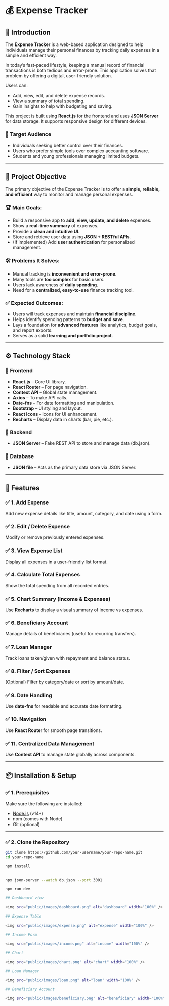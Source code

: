 # 💰 Expense Tracker

## 📘 Introduction

The **Expense Tracker** is a web-based application designed to help individuals manage their personal finances by tracking daily expenses in a simple and efficient way.

In today’s fast-paced lifestyle, keeping a manual record of financial transactions is both tedious and error-prone. This application solves that problem by offering a digital, user-friendly solution.

Users can:
- Add, view, edit, and delete expense records.
- View a summary of total spending.
- Gain insights to help with budgeting and saving.

This project is built using **React.js** for the frontend and uses **JSON Server** for data storage. It supports responsive design for different devices.

### 🎯 Target Audience
- Individuals seeking better control over their finances.
- Users who prefer simple tools over complex accounting software.
- Students and young professionals managing limited budgets.

---

## 🎯 Project Objective

The primary objective of the Expense Tracker is to offer a **simple, reliable, and efficient** way to monitor and manage personal expenses.

### 🏆 Main Goals:
- Build a responsive app to **add, view, update, and delete** expenses.
- Show a **real-time summary** of expenses.
- Provide a **clean and intuitive UI**.
- Store and retrieve user data using **JSON + RESTful APIs**.
- (If implemented) Add **user authentication** for personalized management.

### 🛠️ Problems It Solves:
- Manual tracking is **inconvenient and error-prone**.
- Many tools are **too complex** for basic users.
- Users lack awareness of **daily spending**.
- Need for a **centralized, easy-to-use** finance tracking tool.

### ✅ Expected Outcomes:
- Users will track expenses and maintain **financial discipline**.
- Helps identify spending patterns to **budget and save**.
- Lays a foundation for **advanced features** like analytics, budget goals, and report exports.
- Serves as a solid **learning and portfolio project**.

---

## ⚙️ Technology Stack

### 🔹 Frontend
- **React.js** – Core UI library.
- **React Router** – For page navigation.
- **Context API** – Global state management.
- **Axios** – To make API calls.
- **Date-fns** – For date formatting and manipulation.
- **Bootstrap** – UI styling and layout.
- **React Icons** – Icons for UI enhancement.
- **Recharts** – Display data in charts (bar, pie, etc.).

### 🔹 Backend
- **JSON Server** – Fake REST API to store and manage data (db.json).

### 🔹 Database
- **JSON file** – Acts as the primary data store via JSON Server.

---

## 🔧 Features

### ✅ 1. Add Expense  
Add new expense details like title, amount, category, and date using a form.

### ✅ 2. Edit / Delete Expense  
Modify or remove previously entered expenses.

### ✅ 3. View Expense List  
Display all expenses in a user-friendly list format.

### ✅ 4. Calculate Total Expenses  
Show the total spending from all recorded entries.

### ✅ 5. Chart Summary (Income & Expenses)  
Use **Recharts** to display a visual summary of income vs expenses.

### ✅ 6. Beneficiary Account  
Manage details of beneficiaries (useful for recurring transfers).

### ✅ 7. Loan Manager  
Track loans taken/given with repayment and balance status.

### ✅ 8. Filter / Sort Expenses  
(Optional) Filter by category/date or sort by amount/date.

### ✅ 9. Date Handling  
Use **date-fns** for readable and accurate date formatting.

### ✅ 10. Navigation  
Use **React Router** for smooth page transitions.

### ✅ 11. Centralized Data Management  
Use **Context API** to manage state globally across components.

---

## 📦 Installation & Setup

### ✅ 1. Prerequisites
Make sure the following are installed:
- [Node.js](https://nodejs.org/) (v14+)
- npm (comes with Node)
- Git (optional)

---

### ✅ 2. Clone the Repository

```bash
git clone https://github.com/your-username/your-repo-name.git
cd your-repo-name

npm install


npx json-server --watch db.json --port 3001

npm run dev

## Dashboard view 

<img src="public/images/dashboard.png" alt="dashboard" width="100%" />

## Expense Table

<img src="public/images/expense.png" alt="expense" width="100%" />

## Income Form

<img src="public/images/income.png" alt="income" width="100%" />

## Chart 

<img src="public/images/chart.png" alt="chart" width="100%" />

## Loan Manager

<img src="public/images/loan.png" alt="loan" width="100%" />

## Beneficiary Account

<img src="public/images/beneficiary.png" alt="beneficiary" width="100%" />
